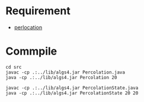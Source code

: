 # Requirement

* [perlocation](https://coursera.cs.princeton.edu/algs4/assignments/percolation/specification.php)

# Commpile

```
cd src
javac -cp .:../lib/algs4.jar Percolation.java
java -cp .:../lib/algs4.jar Percolation 20

javac -cp .:../lib/algs4.jar PercolationState.java
java -cp .:../lib/algs4.jar PercolationState 20 20
```